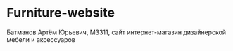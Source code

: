 # Furniture-website
Батманов Артём Юрьевич, М3311, сайт интернет-магазин дизайнерской мебели и аксессуаров
